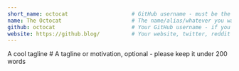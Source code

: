 ```yaml
---
short_name: octocat                    # GitHub username - must be the same as the filename
name: The Octocat                      # The name/alias/whatever you want to be displayed
github: octocat                        # Your GitHub username - if you switch to a new account, please update this
website: https://github.blog/          # Your website, twitter, reddit - optional
---
```

A cool tagline                         # A tagline or motivation, optional - please keep it under 200 words
